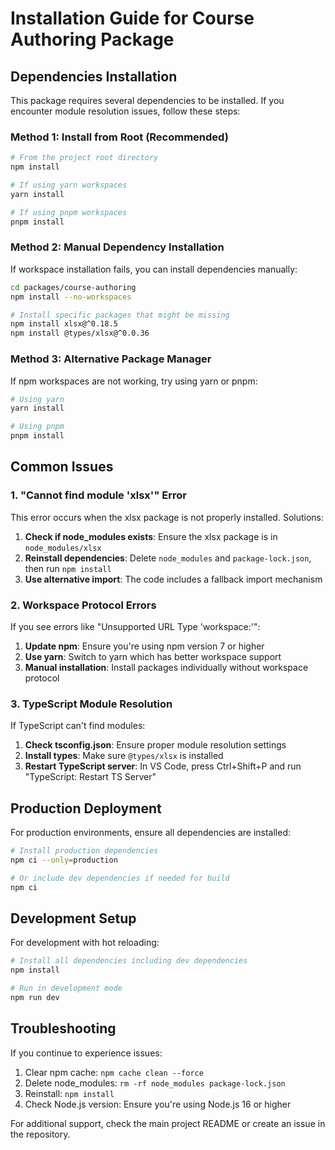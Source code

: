 # Installation Guide for Course Authoring Package

## Dependencies Installation

This package requires several dependencies to be installed. If you encounter module resolution issues, follow these steps:

### Method 1: Install from Root (Recommended)

```bash
# From the project root directory
npm install

# If using yarn workspaces
yarn install

# If using pnpm workspaces
pnpm install
```

### Method 2: Manual Dependency Installation

If workspace installation fails, you can install dependencies manually:

```bash
cd packages/course-authoring
npm install --no-workspaces

# Install specific packages that might be missing
npm install xlsx@^0.18.5
npm install @types/xlsx@^0.0.36
```

### Method 3: Alternative Package Manager

If npm workspaces are not working, try using yarn or pnpm:

```bash
# Using yarn
yarn install

# Using pnpm
pnpm install
```

## Common Issues

### 1. "Cannot find module 'xlsx'" Error

This error occurs when the xlsx package is not properly installed. Solutions:

1. **Check if node_modules exists**: Ensure the xlsx package is in `node_modules/xlsx`
2. **Reinstall dependencies**: Delete `node_modules` and `package-lock.json`, then run `npm install`
3. **Use alternative import**: The code includes a fallback import mechanism

### 2. Workspace Protocol Errors

If you see errors like "Unsupported URL Type 'workspace:'":

1. **Update npm**: Ensure you're using npm version 7 or higher
2. **Use yarn**: Switch to yarn which has better workspace support
3. **Manual installation**: Install packages individually without workspace protocol

### 3. TypeScript Module Resolution

If TypeScript can't find modules:

1. **Check tsconfig.json**: Ensure proper module resolution settings
2. **Install types**: Make sure `@types/xlsx` is installed
3. **Restart TypeScript server**: In VS Code, press Ctrl+Shift+P and run "TypeScript: Restart TS Server"

## Production Deployment

For production environments, ensure all dependencies are installed:

```bash
# Install production dependencies
npm ci --only=production

# Or include dev dependencies if needed for build
npm ci
```

## Development Setup

For development with hot reloading:

```bash
# Install all dependencies including dev dependencies
npm install

# Run in development mode
npm run dev
```

## Troubleshooting

If you continue to experience issues:

1. Clear npm cache: `npm cache clean --force`
2. Delete node_modules: `rm -rf node_modules package-lock.json`
3. Reinstall: `npm install`
4. Check Node.js version: Ensure you're using Node.js 16 or higher

For additional support, check the main project README or create an issue in the repository.
